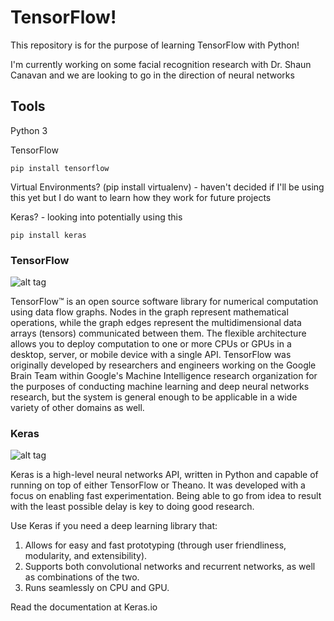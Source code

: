 # TensorFlow!
This repository is for the purpose of learning TensorFlow with Python!

I'm currently working on some facial recognition research with Dr. Shaun Canavan and we are looking to go in the direction of neural networks

## Tools
Python 3

TensorFlow

```
pip install tensorflow
```

Virtual Environments? (pip install virtualenv) - haven't decided if I'll be using this yet but I do want to learn how they work for future projects

Keras? - looking into potentially using this

```
pip install keras
```

### TensorFlow

![alt tag](https://1.bp.blogspot.com/-gANdrsx2ceo/VkAzFQYZ8HI/AAAAAAAARXo/r25jef0dij4/s1600/2FNLTensorFlow.png)

TensorFlow™ is an open source software library for numerical computation using data flow graphs. Nodes in the graph represent mathematical operations, while the graph edges represent the multidimensional data arrays (tensors) communicated between them. The flexible architecture allows you to deploy computation to one or more CPUs or GPUs in a desktop, server, or mobile device with a single API. TensorFlow was originally developed by researchers and engineers working on the Google Brain Team within Google's Machine Intelligence research organization for the purposes of conducting machine learning and deep neural networks research, but the system is general enough to be applicable in a wide variety of other domains as well.

### Keras

![alt tag](https://keras.io/img/keras-logo-small.jpg)

Keras is a high-level neural networks API, written in Python and capable of running on top of either TensorFlow or Theano. It was developed with a focus on enabling fast experimentation. Being able to go from idea to result with the least possible delay is key to doing good research.

Use Keras if you need a deep learning library that:

1) Allows for easy and fast prototyping (through user friendliness, modularity, and extensibility).
2) Supports both convolutional networks and recurrent networks, as well as combinations of the two.
3) Runs seamlessly on CPU and GPU.

Read the documentation at Keras.io
